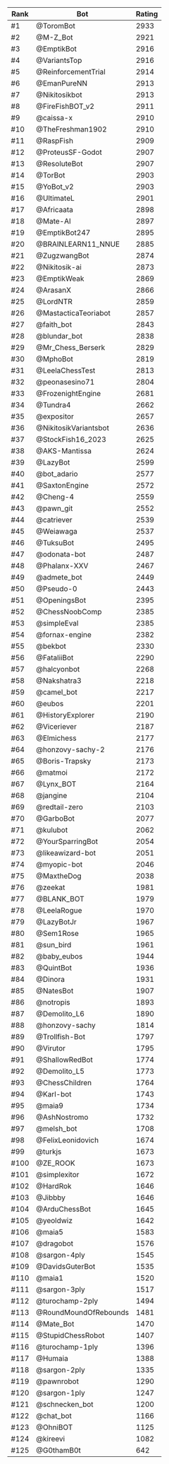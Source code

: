 Rank|Bot|Rating
---|---|---
#1|@ToromBot|2933
#2|@M-Z_Bot|2921
#3|@EmptikBot|2916
#4|@VariantsTop|2916
#5|@ReinforcementTrial|2914
#6|@EmanPureNN|2913
#7|@Nikitosikbot|2913
#8|@FireFishBOT_v2|2911
#9|@caissa-x|2910
#10|@TheFreshman1902|2910
#11|@RaspFish|2909
#12|@ProteusSF-Godot|2907
#13|@ResoluteBot|2907
#14|@TorBot|2903
#15|@YoBot_v2|2903
#16|@UltimateL|2901
#17|@Africaata|2898
#18|@Mate-AI|2897
#19|@EmptikBot247|2895
#20|@BRAINLEARN11_NNUE|2885
#21|@ZugzwangBot|2874
#22|@Nikitosik-ai|2873
#23|@EmptikWeak|2869
#24|@ArasanX|2866
#25|@LordNTR|2859
#26|@MastacticaTeoriabot|2857
#27|@faith_bot|2843
#28|@blundar_bot|2838
#29|@Mr_Chess_Berserk|2829
#30|@MphoBot|2819
#31|@LeelaChessTest|2813
#32|@peonasesino71|2804
#33|@FrozenightEngine|2681
#34|@Tundra4|2662
#35|@expositor|2657
#36|@NikitosikVariantsbot|2636
#37|@StockFish16_2023|2625
#38|@AKS-Mantissa|2624
#39|@LazyBot|2599
#40|@bot_adario|2577
#41|@SaxtonEngine|2572
#42|@Cheng-4|2559
#43|@pawn_git|2552
#44|@catriever|2539
#45|@Weiawaga|2537
#46|@TuksuBot|2495
#47|@odonata-bot|2487
#48|@Phalanx-XXV|2467
#49|@admete_bot|2449
#50|@Pseudo-0|2443
#51|@OpeningsBot|2395
#52|@ChessNoobComp|2385
#53|@simpleEval|2385
#54|@fornax-engine|2382
#55|@bekbot|2330
#56|@FataliiBot|2290
#57|@halcyonbot|2268
#58|@Nakshatra3|2218
#59|@camel_bot|2217
#60|@eubos|2201
#61|@HistoryExplorer|2190
#62|@Viceriever|2187
#63|@Elmichess|2177
#64|@honzovy-sachy-2|2176
#65|@Boris-Trapsky|2173
#66|@matmoi|2172
#67|@Lynx_BOT|2164
#68|@jangine|2104
#69|@redtail-zero|2103
#70|@GarboBot|2077
#71|@kulubot|2062
#72|@YourSparringBot|2054
#73|@likeawizard-bot|2051
#74|@myopic-bot|2046
#75|@MaxtheDog|2038
#76|@zeekat|1981
#77|@BLANK_BOT|1979
#78|@LeelaRogue|1970
#79|@LazyBotJr|1967
#80|@Sem1Rose|1965
#81|@sun_bird|1961
#82|@baby_eubos|1944
#83|@QuintBot|1936
#84|@Dinora|1931
#85|@NatesBot|1907
#86|@notropis|1893
#87|@Demolito_L6|1890
#88|@honzovy-sachy|1814
#89|@Trollfish-Bot|1797
#90|@Virutor|1795
#91|@ShallowRedBot|1774
#92|@Demolito_L5|1773
#93|@ChessChildren|1764
#94|@Karl-bot|1743
#95|@maia9|1734
#96|@AshNostromo|1732
#97|@melsh_bot|1708
#98|@FelixLeonidovich|1674
#99|@turkjs|1673
#100|@ZE_ROOK|1673
#101|@simplexitor|1672
#102|@HardRok|1646
#103|@Jibbby|1646
#104|@ArduChessBot|1645
#105|@yeoldwiz|1642
#106|@maia5|1583
#107|@dragobot|1576
#108|@sargon-4ply|1545
#109|@DavidsGuterBot|1535
#110|@maia1|1520
#111|@sargon-3ply|1517
#112|@turochamp-2ply|1494
#113|@RoundMoundOfRebounds|1481
#114|@Mate_Bot|1470
#115|@StupidChessRobot|1407
#116|@turochamp-1ply|1396
#117|@Humaia|1388
#118|@sargon-2ply|1335
#119|@pawnrobot|1290
#120|@sargon-1ply|1247
#121|@schnecken_bot|1200
#122|@chat_bot|1166
#123|@OhniBOT|1125
#124|@kireevi|1082
#125|@G0thamB0t|642

